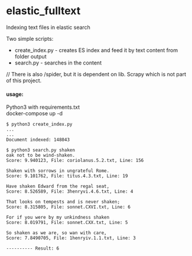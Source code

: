 # elastic_fulltext  
Indexing text files in elastic search  
  
Two simple scripts:  
- create_index.py  - creates ES index and feed it by text content from folder output  
- search.py - searches in the content  

// There is also /spider, but it is dependent on lib. Scrapy which is not part of this project.


#### usage:  
Python3 with requirements.txt  
docker-compose up -d  


```
$ python3 create_index.py 
...
...
Document indexed: 148043

$ python3 search.py shaken
oak not to be wind-shaken. 
Score: 9.940123, File: coriolanus.5.2.txt, Line: 156

Shaken with sorrows in ungrateful Rome. 
Score: 9.101762, File: titus.4.3.txt, Line: 19

Have shaken Edward from the regal seat, 
Score: 8.526589, File: 3henryvi.4.6.txt, Line: 4

That looks on tempests and is never shaken; 
Score: 8.315805, File: sonnet.CXVI.txt, Line: 6

For if you were by my unkindness shaken 
Score: 8.019791, File: sonnet.CXX.txt, Line: 5

So shaken as we are, so wan with care, 
Score: 7.8490705, File: 1henryiv.1.1.txt, Line: 3

---------- Result: 6

```
